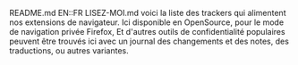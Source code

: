 README.md EN::FR LISEZ-MOI.md
voici la liste des trackers qui alimentent nos extensions de navigateur.
Ici disponible en OpenSource, pour le mode de navigation privée Firefox,
Et d'autres outils de confidentialité populaires peuvent être trouvés ici
avec un journal des changements et des notes, des traductions, ou autres 
variantes.
